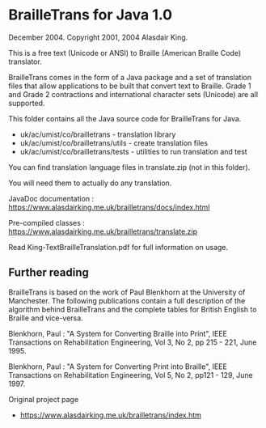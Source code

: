 # BrailleTrans for Java 1.0
December 2004. Copyright 2001, 2004 Alasdair King.

This is a free text (Unicode or ANSI) to Braille (American Braille Code) translator. 

BrailleTrans comes in the form of a Java package and a set of translation files that allow applications to be built that convert text to Braille. Grade 1 and Grade 2 contractions and international character sets (Unicode) are all supported.

This folder contains all the Java source code for BrailleTrans for Java.
* uk/ac/umist/co/brailletrans	- translation library
* uk/ac/umist/co/brailletrans/utils	- create translation files 
* uk/ac/umist/co/brailletrans/tests	- utilities to run translation and test

You can find translation language files in translate.zip (not in this folder).

You will need them to actually do any translation.

JavaDoc documentation
: https://www.alasdairking.me.uk/brailletrans/docs/index.html

Pre-compiled classes
: https://www.alasdairking.me.uk/brailletrans/translate.zip

Read King-TextBrailleTranslation.pdf for full information on usage. 

## Further reading

BrailleTrans is based on the work of Paul Blenkhorn at the University of Manchester. The following publications contain a full description of the algorithm behind BrailleTrans and the complete tables for British English to Braille and vice-versa.

Blenkhorn, Paul
: "A System for Converting Braille into Print", IEEE Transactions on Rehabilitation Engineering, Vol 3, No 2, pp 215 - 221, June 1995.

Blenkhorn, Paul
: "A System for Converting Print into Braille", IEEE Transactions on Rehabilitation Engineering, Vol 5, No 2, pp121 - 129, June 1997.

Original project page
* https://www.alasdairking.me.uk/brailletrans/index.htm
